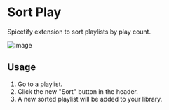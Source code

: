 # Sort Play
Spicetify extension to sort playlists by play count.


![image](https://github.com/user-attachments/assets/371d3170-4759-4e0f-b5cb-5183e71b98c6)

## Usage

1. Go to a playlist.
2. Click the new "Sort" button in the header.
3. A new sorted playlist will be added to your library.
